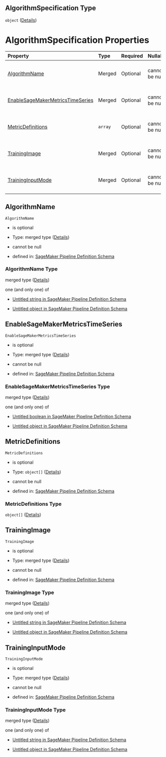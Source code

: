 ## AlgorithmSpecification Type

`object` ([Details](pipeline-definition-definitions-hyperparametertrainingjobdefinition-properties-algorithmspecification.md))

# AlgorithmSpecification Properties

| Property                                                              | Type    | Required | Nullable       | Defined by                                                                                                                                                                                                                                                                                                                                                                                        |
| :-------------------------------------------------------------------- | :------ | :------- | :------------- | :------------------------------------------------------------------------------------------------------------------------------------------------------------------------------------------------------------------------------------------------------------------------------------------------------------------------------------------------------------------------------------------------ |
| [AlgorithmName](#algorithmname)                                       | Merged  | Optional | cannot be null | [SageMaker Pipeline Definition Schema](pipeline-definition-definitions-stringargumentvalue.md "https://github.com/jerrypeng7773/sagemaker-model-building-pipeline-definition-JSON-schema/schema/#/definitions/HyperParameterTrainingJobDefinition/properties/AlgorithmSpecification/properties/AlgorithmName")                                                                                    |
| [EnableSageMakerMetricsTimeSeries](#enablesagemakermetricstimeseries) | Merged  | Optional | cannot be null | [SageMaker Pipeline Definition Schema](pipeline-definition-definitions-booleanargumentvalue.md "https://github.com/jerrypeng7773/sagemaker-model-building-pipeline-definition-JSON-schema/schema/#/definitions/HyperParameterTrainingJobDefinition/properties/AlgorithmSpecification/properties/EnableSageMakerMetricsTimeSeries")                                                                |
| [MetricDefinitions](#metricdefinitions)                               | `array` | Optional | cannot be null | [SageMaker Pipeline Definition Schema](pipeline-definition-definitions-hyperparametertrainingjobdefinition-properties-algorithmspecification-properties-metricdefinitions.md "https://github.com/jerrypeng7773/sagemaker-model-building-pipeline-definition-JSON-schema/schema/#/definitions/HyperParameterTrainingJobDefinition/properties/AlgorithmSpecification/properties/MetricDefinitions") |
| [TrainingImage](#trainingimage)                                       | Merged  | Optional | cannot be null | [SageMaker Pipeline Definition Schema](pipeline-definition-definitions-stringargumentvalue.md "https://github.com/jerrypeng7773/sagemaker-model-building-pipeline-definition-JSON-schema/schema/#/definitions/HyperParameterTrainingJobDefinition/properties/AlgorithmSpecification/properties/TrainingImage")                                                                                    |
| [TrainingInputMode](#traininginputmode)                               | Merged  | Optional | cannot be null | [SageMaker Pipeline Definition Schema](pipeline-definition-definitions-stringargumentvalue.md "https://github.com/jerrypeng7773/sagemaker-model-building-pipeline-definition-JSON-schema/schema/#/definitions/HyperParameterTrainingJobDefinition/properties/AlgorithmSpecification/properties/TrainingInputMode")                                                                                |

## AlgorithmName



`AlgorithmName`

*   is optional

*   Type: merged type ([Details](pipeline-definition-definitions-stringargumentvalue.md))

*   cannot be null

*   defined in: [SageMaker Pipeline Definition Schema](pipeline-definition-definitions-stringargumentvalue.md "https://github.com/jerrypeng7773/sagemaker-model-building-pipeline-definition-JSON-schema/schema/#/definitions/HyperParameterTrainingJobDefinition/properties/AlgorithmSpecification/properties/AlgorithmName")

### AlgorithmName Type

merged type ([Details](pipeline-definition-definitions-stringargumentvalue.md))

one (and only one) of

*   [Untitled string in SageMaker Pipeline Definition Schema](pipeline-definition-definitions-stringargumentvalue-oneof-0.md "check type definition")

*   [Untitled object in SageMaker Pipeline Definition Schema](pipeline-definition-definitions-getfunction.md "check type definition")

## EnableSageMakerMetricsTimeSeries



`EnableSageMakerMetricsTimeSeries`

*   is optional

*   Type: merged type ([Details](pipeline-definition-definitions-booleanargumentvalue.md))

*   cannot be null

*   defined in: [SageMaker Pipeline Definition Schema](pipeline-definition-definitions-booleanargumentvalue.md "https://github.com/jerrypeng7773/sagemaker-model-building-pipeline-definition-JSON-schema/schema/#/definitions/HyperParameterTrainingJobDefinition/properties/AlgorithmSpecification/properties/EnableSageMakerMetricsTimeSeries")

### EnableSageMakerMetricsTimeSeries Type

merged type ([Details](pipeline-definition-definitions-booleanargumentvalue.md))

one (and only one) of

*   [Untitled boolean in SageMaker Pipeline Definition Schema](pipeline-definition-definitions-booleanargumentvalue-oneof-0.md "check type definition")

*   [Untitled object in SageMaker Pipeline Definition Schema](pipeline-definition-definitions-getfunction.md "check type definition")

## MetricDefinitions



`MetricDefinitions`

*   is optional

*   Type: `object[]` ([Details](pipeline-definition-definitions-hyperparametertrainingjobdefinition-properties-algorithmspecification-properties-metricdefinitions-items.md))

*   cannot be null

*   defined in: [SageMaker Pipeline Definition Schema](pipeline-definition-definitions-hyperparametertrainingjobdefinition-properties-algorithmspecification-properties-metricdefinitions.md "https://github.com/jerrypeng7773/sagemaker-model-building-pipeline-definition-JSON-schema/schema/#/definitions/HyperParameterTrainingJobDefinition/properties/AlgorithmSpecification/properties/MetricDefinitions")

### MetricDefinitions Type

`object[]` ([Details](pipeline-definition-definitions-hyperparametertrainingjobdefinition-properties-algorithmspecification-properties-metricdefinitions-items.md))

## TrainingImage



`TrainingImage`

*   is optional

*   Type: merged type ([Details](pipeline-definition-definitions-stringargumentvalue.md))

*   cannot be null

*   defined in: [SageMaker Pipeline Definition Schema](pipeline-definition-definitions-stringargumentvalue.md "https://github.com/jerrypeng7773/sagemaker-model-building-pipeline-definition-JSON-schema/schema/#/definitions/HyperParameterTrainingJobDefinition/properties/AlgorithmSpecification/properties/TrainingImage")

### TrainingImage Type

merged type ([Details](pipeline-definition-definitions-stringargumentvalue.md))

one (and only one) of

*   [Untitled string in SageMaker Pipeline Definition Schema](pipeline-definition-definitions-stringargumentvalue-oneof-0.md "check type definition")

*   [Untitled object in SageMaker Pipeline Definition Schema](pipeline-definition-definitions-getfunction.md "check type definition")

## TrainingInputMode



`TrainingInputMode`

*   is optional

*   Type: merged type ([Details](pipeline-definition-definitions-stringargumentvalue.md))

*   cannot be null

*   defined in: [SageMaker Pipeline Definition Schema](pipeline-definition-definitions-stringargumentvalue.md "https://github.com/jerrypeng7773/sagemaker-model-building-pipeline-definition-JSON-schema/schema/#/definitions/HyperParameterTrainingJobDefinition/properties/AlgorithmSpecification/properties/TrainingInputMode")

### TrainingInputMode Type

merged type ([Details](pipeline-definition-definitions-stringargumentvalue.md))

one (and only one) of

*   [Untitled string in SageMaker Pipeline Definition Schema](pipeline-definition-definitions-stringargumentvalue-oneof-0.md "check type definition")

*   [Untitled object in SageMaker Pipeline Definition Schema](pipeline-definition-definitions-getfunction.md "check type definition")
